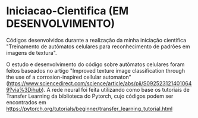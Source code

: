 # Iniciacao-Cientifica (EM DESENVOLVIMENTO)

Códigos desenvolvidos durante a realização da minha iniciação científica "Treinamento de autômatos celulares para reconhecimento de padrões em imagens de textura".

O estudo e desenvolvimento do código sobre autômatos celulares foram feitos baseados no artigo "Improved texture image classification through the use of a corrosion-inspired cellular automaton" (https://www.sciencedirect.com/science/article/abs/pii/S0925231214010649?via%3Dihub).
A rede neural foi feita utilizando como base os tutoriais de Transfer Learning da biblioteca do Pytorch, cujo códigos podem ser encontrados em https://pytorch.org/tutorials/beginner/transfer_learning_tutorial.html

